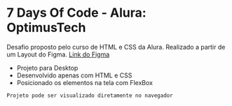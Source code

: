 # 7 Days Of Code - Alura: OptimusTech

Desafio proposto pelo curso de HTML e CSS da Alura.
Realizado a partir de um Layout do Figma.
[Link do Figma](https://www.figma.com/file/mm3MLozvUDGhDRTxSLlGL5/7daysOfCode-HTML-CSS?node-id=0%3A1&t=0syGVIbntRKQIcBE-0)

- Projeto para Desktop
- Desenvolvido apenas com HTML e CSS
- Posicionado os elementos na tela com FlexBox

```
Projeto pode ser visualizado diretamente no navegador
```
